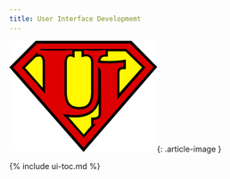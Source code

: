 ```yaml
---
title: User Interface Developmemt
---
```


![](/img/ui-super-logo.png){: .article-image }

{% include ui-toc.md %}
